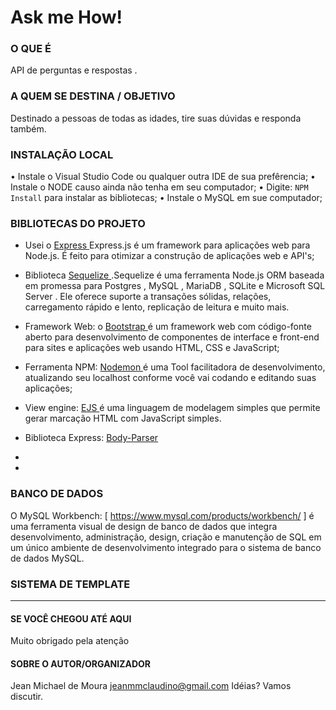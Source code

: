 

# Ask me How!

### O QUE É
API de perguntas e respostas .

### A QUEM SE DESTINA / OBJETIVO
Destinado a pessoas de todas as idades, tire suas dúvidas e responda também.

### INSTALAÇÃO LOCAL
• Instale o Visual Studio Code ou qualquer outra IDE de sua prefêrencia;
• Instale o NODE causo ainda não tenha em seu computador;
• Digite: `NPM Install` para instalar as bibliotecas;
• Instale o MySQL em sue computador;


### BIBLIOTECAS DO PROJETO
* Usei o [ Express ](https://expressjs.com/pt-br/) Express.js é um framework para aplicações web para Node.js. É feito para otimizar a construção de aplicações web e API's;

* Biblioteca [ Sequelize ](https://www.npmjs.com/package/sequelize).Sequelize é uma ferramenta Node.js ORM baseada em promessa para Postgres , MySQL , MariaDB , SQLite e Microsoft SQL Server . Ele oferece suporte a transações sólidas, relações, carregamento rápido e lento, replicação de leitura e muito mais.

* Framework Web: o [ Bootstrap ](https://getbootstrap.com/) é um framework web com código-fonte aberto para desenvolvimento de componentes de interface e front-end para sites e aplicações web usando HTML, CSS e JavaScript;

* Ferramenta NPM: [Nodemon ](https://www.npmjs.com/package/nodemon) é uma Tool facilitadora de desenvolvimento, atualizando seu localhost conforme você vai codando e editando suas aplicações;

* View engine: [ EJS ](https://ejs.co/) é uma linguagem de modelagem simples que permite gerar marcação HTML com JavaScript simples.

* Biblioteca Express: [ Body-Parser ](https://www.npmjs.com/package/body-parser)

*

*


### BANCO DE DADOS
O MySQL Workbench: [ https://www.mysql.com/products/workbench/ ] é uma ferramenta visual de design de banco de dados que integra desenvolvimento, administração, design, criação e manutenção de SQL em um único ambiente de desenvolvimento integrado para o sistema de banco de dados MySQL.        

### SISTEMA DE TEMPLATE


----------------------------
#### SE VOCÊ CHEGOU ATÉ AQUI
Muito obrigado pela atenção

#### SOBRE O AUTOR/ORGANIZADOR
Jean Michael de Moura 
jeanmmclaudino@gmail.com
Idéias? Vamos discutir. 
